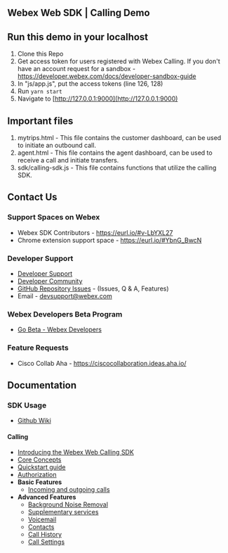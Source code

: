 ## Webex Web SDK | Calling Demo

## Run this demo in your localhost

1. Clone this Repo
2. Get access token for users registered with Webex Calling. If you don't have an account request for a sandbox - https://developer.webex.com/docs/developer-sandbox-guide
3. In "js/app.js", put the access tokens (line 126, 128)
4. Run `yarn start`
5. Navigate to [http://127.0.0.1:9000](http://127.0.0.1:9000)

## Important files
1. mytrips.html - This file contains the customer dashboard, can be used to initiate an outbound call.
2. agent.html - This file contains the agent dashboard, can be used to receive a call and initiate transfers.
3. sdk/calling-sdk.js - This file contains functions that utilize the calling SDK.

## Contact Us

### Support Spaces on Webex

- Webex SDK Contributors - https://eurl.io/#v-LbYXL27
- Chrome extension support space - https://eurl.io/#YbnG_BwcN

### Developer Support

- [Developer Support](https://developer.webex.com/support)
- [Developer Community](https://community.cisco.com/t5/webex-for-developers/bd-p/disc-webex-developers)
- [GitHub Repository Issues](https://github.com/webex/webex-js-sdk/issues) - (Issues, Q & A, Features)
- Email - devsupport@webex.com

### Webex Developers Beta Program

- [Go Beta - Webex Developers](https://gobeta.webex.com/key/dev-platform)

### Feature Requests

- Cisco Collab Aha - https://ciscocollaboration.ideas.aha.io/

## Documentation

### SDK Usage

- [Github Wiki](https://github.com/webex/webex-js-sdk/wiki)

#### Calling

- [Introducing the Webex Web Calling SDK](https://github.com/webex/webex-js-sdk/wiki/Introducing-the-Webex-Web-Calling-SDK)
- [Core Concepts](<https://github.com/webex/webex-js-sdk/wiki/Core-Concepts-(Calling)>)
- [Quickstart guide](<https://github.com/webex/webex-js-sdk/wiki/Quickstart-Guide-(Calling)>)
- [Authorization](<https://github.com/webex/webex-js-sdk/wiki/Authorization-(Calling)>)
- **Basic Features**
  - [Incoming and outgoing calls](https://github.com/webex/webex-js-sdk/wiki/Incoming-and-Outgoing-Calls)
- **Advanced Features**
  - [Background Noise Removal](https://github.com/webex/webex-js-sdk/wiki/Webex-Calling-%7C-Background-Noise-Removal)
  - [Supplementary services](https://github.com/webex/webex-js-sdk/wiki/Calling-Supplementary-Services)
  - [Voicemail](https://github.com/webex/webex-js-sdk/wiki/Voicemail)
  - [Contacts](https://github.com/webex/webex-js-sdk/wiki/Contacts)
  - [Call History](https://github.com/webex/webex-js-sdk/wiki/Calling-Call-History)
  - [Call Settings](https://github.com/webex/webex-js-sdk/wiki/Call-Settings)
